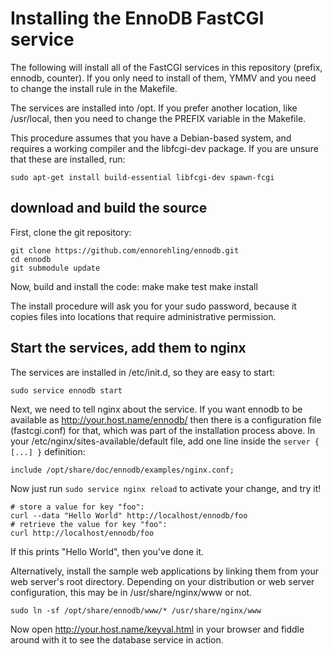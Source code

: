# Installing the EnnoDB FastCGI service

The following will install all of the FastCGI services in this
repository (prefix, ennodb, counter). If you only need to install of
them, YMMV and you need to change the install rule in the Makefile.

The services are installed into /opt. If you prefer another location,
like /usr/local, then you need to change the PREFIX variable in the
Makefile.

This procedure assumes that you have a Debian-based system, and
requires a working compiler and the libfcgi-dev package. If you are
unsure that these are installed, run:

	sudo apt-get install build-essential libfcgi-dev spawn-fcgi

## download and build the source

First, clone the git repository:

	git clone https://github.com/ennorehling/ennodb.git
	cd ennodb
	git submodule update

Now, build and install the code:
	make
	make test
	make install

The install procedure will ask you for your sudo password, because it
copies files into locations that require administrative permission.

## Start the services, add them to nginx

The services are installed in /etc/init.d, so they are easy to start:
	
	sudo service ennodb start

Next, we need to tell nginx about the service. If you want ennodb to
be available as http://your.host.name/ennodb/ then there is a
configuration file (fastcgi.conf) for that, which was part of the
installation process above. In your /etc/nginx/sites-available/default
file, add one line inside the `server { [...] }` definition:
	
	include /opt/share/doc/ennodb/examples/nginx.conf;

Now just run `sudo service nginx reload` to activate your change, and
try it!

    # store a value for key "foo":
    curl --data "Hello World" http://localhost/ennodb/foo
    # retrieve the value for key "foo":
    curl http://localhost/ennodb/foo

If this prints "Hello World", then you've done it. 

Alternatively, install the sample web applications by linking them
from your web server's root directory. Depending on your distribution
or web server configuration, this may be in /usr/share/nginx/www or
not. 

    sudo ln -sf /opt/share/ennodb/www/* /usr/share/nginx/www

Now open http://your.host.name/keyval.html in your browser and fiddle
around with it to see the database service in action.
